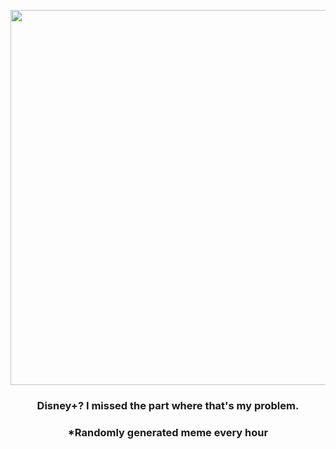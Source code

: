 <p align="center">
        <img src="https://i.redd.it/9cnp3te6ien91.gif" width="600" height="600">
        </p>
        <h3 align="center">Disney+? I missed the part where that's my problem.</h3>
        <h3 align="center">*Randomly generated meme every hour</h3>
    